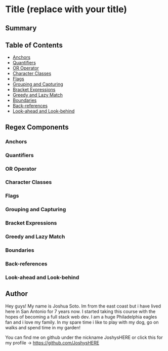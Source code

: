 # Title (replace with your title)



## Summary



## Table of Contents

- [Anchors](#anchors)
- [Quantifiers](#quantifiers)
- [OR Operator](#or-operator)
- [Character Classes](#character-classes)
- [Flags](#flags)
- [Grouping and Capturing](#grouping-and-capturing)
- [Bracket Expressions](#bracket-expressions)
- [Greedy and Lazy Match](#greedy-and-lazy-match)
- [Boundaries](#boundaries)
- [Back-references](#back-references)
- [Look-ahead and Look-behind](#look-ahead-and-look-behind)

## Regex Components

### Anchors

### Quantifiers

### OR Operator

### Character Classes

### Flags

### Grouping and Capturing

### Bracket Expressions

### Greedy and Lazy Match

### Boundaries

### Back-references

### Look-ahead and Look-behind

## Author
Hey guys! My name is Joshua Soto. Im from the east coast but i have lived here in San Antonio for 7 years now. I started taking this course with the hopes of becoming a full stack web dev. I am a huge Philadelphia eagles fan and i love my family. In my spare time i like to play with my dog, go on walks and spend time in my garden! 




You can find me on github under the nickname JoshysHERE or click this for my profile -> https://github.com/JoshysHERE




